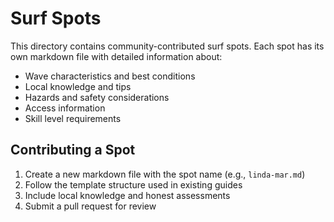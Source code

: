 # Surf Spots

This directory contains community-contributed surf spots. Each spot has its own markdown file with detailed information about:

- Wave characteristics and best conditions
- Local knowledge and tips
- Hazards and safety considerations
- Access information
- Skill level requirements

## Contributing a Spot

1. Create a new markdown file with the spot name (e.g., `linda-mar.md`)
2. Follow the template structure used in existing guides
3. Include local knowledge and honest assessments
4. Submit a pull request for review
